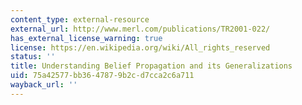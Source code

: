 ```yaml
---
content_type: external-resource
external_url: http://www.merl.com/publications/TR2001-022/
has_external_license_warning: true
license: https://en.wikipedia.org/wiki/All_rights_reserved
status: ''
title: Understanding Belief Propagation and its Generalizations
uid: 75a42577-bb36-4787-9b2c-d7cca2c6a711
wayback_url: ''
---
```

